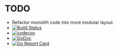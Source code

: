 # TODO

- Refactor monolith code into more modular layout
- [![Build Status](https://travis-ci.org/jlucktay/rest-api.svg?branch=master)](https://travis-ci.org/jlucktay/rest-api)
- [![codecov](https://codecov.io/gh/jlucktay/rest-api/branch/master/graph/badge.svg)](https://codecov.io/gh/jlucktay/rest-api)
- [![GoDoc](https://godoc.org/github.com/jlucktay/rest-api?status.svg)](https://godoc.org/github.com/jlucktay/rest-api)
- [![Go Report Card](https://goreportcard.com/badge/github.com/jlucktay/rest-api)](https://goreportcard.com/report/github.com/jlucktay/rest-api)
